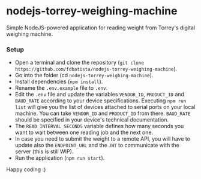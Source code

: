 # nodejs-torrey-weighing-machine
Simple NodeJS-powered application for reading weight from Torrey's digital weighing machine.

### Setup
- Open a terminal and clone the repository (`git clone https://github.com/fdbatista/nodejs-torrey-weighing-machine`).
- Go into the folder (cd `nodejs-torrey-weighing-machine`).
- Install dependencies (`npm install`).
- Rename the `.env.example` file to `.env`.
- Edit the `.env` file and update the variables `VENDOR_ID`, `PRODUCT_ID` and `BAUD_RATE` according to your device specifications. Executing `npm run list` will give you the list of devices attached to serial ports on your local machine. You can take `VENDOR_ID` and `PRODUCT_ID` from there. `BAUD_RATE` should be specified in your device's technical documentation.
- The `READ_INTERVAL_SECONDS` variable defines how many seconds you want to wait between one reading job and the next one.
- In case you need to submit the weight to a remote API, you will have to update also the `ENDPOINT_URL` and the `JWT` to communicate with the server (this is still WIP).
- Run the application (`npm run start`).

Happy coding :)
